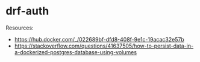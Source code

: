 # drf-auth

Resources:

- <https://hub.docker.com/_/022689bf-dfd8-408f-9e1c-19acac32e57b>
- <https://stackoverflow.com/questions/41637505/how-to-persist-data-in-a-dockerized-postgres-database-using-volumes>
